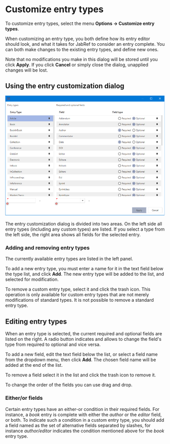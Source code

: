 # Customize entry types

To customize entry types, select the menu **Options → Customize entry types**.

When customizing an entry type, you both define how its entry editor should look, and what it takes for JabRef to consider an entry complete. You can both make changes to the existing entry types, and define new ones.

Note that no modifications you make in this dialog will be stored until you click **Apply**. If you click **Cancel** or simply close the dialog, unapplied changes will be lost.

## Using the entry customization dialog

![Screenshot of the entry customization dialog](<../.gitbook/assets/jabrefcustomentrytypes (2) (1) (3) (3) (3) (3) (3) (3) (3) (4) (4) (4) (1) (1) (1).png>)

The entry customization dialog is divided into two areas. On the left side all entry types (including any custom types) are listed. If you select a type from the left side, the right area shows all fields for the selected entry.

### Adding and removing entry types

The currently available entry types are listed in the left panel.

To add a new entry type, you must enter a name for it in the text field below the type list, and click **Add**. The new entry type will be added to the list, and selected for modification.

To remove a custom entry type, select it and click the trash icon. This operation is only available for custom entry types that are not merely modifications of standard types. It is not possible to remove a standard entry type.

## Editing entry types

When an entry type is selected, the current required and optional fields are listed on the right. A radio button indicates and allows to change the field's type from required to optional and vice versa.

To add a new field, edit the text field below the list, or select a field name from the dropdown menu, then click **Add**. The chosen field name will be added at the end of the list.

To remove a field select it in the list and click the trash icon to remove it.

To change the order of the fields you can use drag and drop.

### Either/or fields

Certain entry types have an either-or condition in their required fields. For instance, a _book_ entry is complete with either the _author_ or the _editor_ field, or both. To indicate such a condition in a custom entry type, you should add a field named as the set of alternative fields separated by slashes, for instance _author/editor_ indicates the condition mentioned above for the _book_ entry type.
